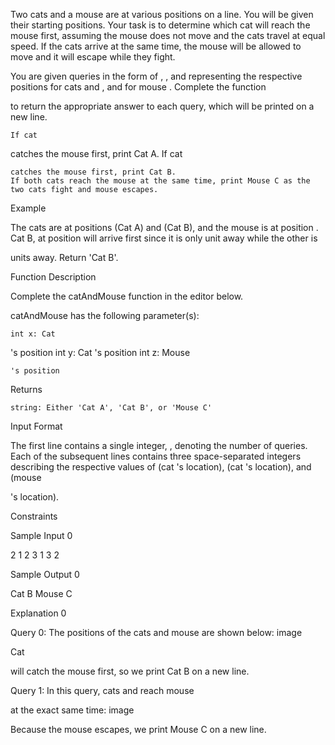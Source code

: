 Two cats and a mouse are at various positions on a line. You will be given their starting positions. Your task is to determine which cat will reach the mouse first, assuming the mouse does not move and the cats travel at equal speed. If the cats arrive at the same time, the mouse will be allowed to move and it will escape while they fight.

You are given
queries in the form of , , and representing the respective positions for cats and , and for mouse . Complete the function

to return the appropriate answer to each query, which will be printed on a new line.

    If cat 

catches the mouse first, print Cat A.
If cat

    catches the mouse first, print Cat B.
    If both cats reach the mouse at the same time, print Mouse C as the two cats fight and mouse escapes.

Example



The cats are at positions (Cat A) and (Cat B), and the mouse is at position . Cat B, at position will arrive first since it is only unit away while the other is

units away. Return 'Cat B'.

Function Description

Complete the catAndMouse function in the editor below.

catAndMouse has the following parameter(s):

    int x: Cat 

's position
int y: Cat
's position
int z: Mouse

    's position

Returns

    string: Either 'Cat A', 'Cat B', or 'Mouse C'

Input Format

The first line contains a single integer,
, denoting the number of queries.
Each of the subsequent lines contains three space-separated integers describing the respective values of (cat 's location), (cat 's location), and (mouse

's location).

Constraints

Sample Input 0

2
1 2 3
1 3 2

Sample Output 0

Cat B
Mouse C

Explanation 0

Query 0: The positions of the cats and mouse are shown below: image

Cat

will catch the mouse first, so we print Cat B on a new line.

Query 1: In this query, cats
and reach mouse

at the exact same time: image

Because the mouse escapes, we print Mouse C on a new line.
